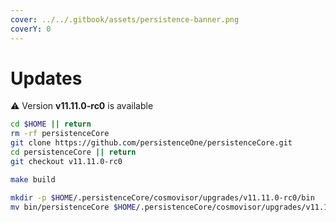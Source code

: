 ```yaml
---
cover: ../../.gitbook/assets/persistence-banner.png
coverY: 0
---
```


# Updates

⚠️ Version **v11.11.0-rc0** is available

```bash
cd $HOME || return
rm -rf persistenceCore
git clone https://github.com/persistenceOne/persistenceCore.git
cd persistenceCore || return
git checkout v11.11.0-rc0

make build

mkdir -p $HOME/.persistenceCore/cosmovisor/upgrades/v11.11.0-rc0/bin
mv bin/persistenceCore $HOME/.persistenceCore/cosmovisor/upgrades/v11.11.0-rc0/bin/
```
